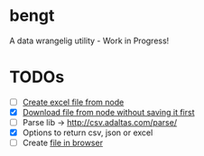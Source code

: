 # bengt
A data wrangelig utility - Work in Progress!

# TODOs
- [ ] [Create excel file from node](http://stackoverflow.com/questions/17450412/how-to-create-an-excel-file-with-nodejs)
- [x] [Download file from node without saving it first](http://expressjs.com/en/api.html#res.attachment)
- [ ] Parse lib -> http://csv.adaltas.com/parse/
- [x] Options to return csv, json or excel
- [ ] Create [file in browser](http://stackoverflow.com/questions/3665115/create-a-file-in-memory-for-user-to-download-not-through-server)
